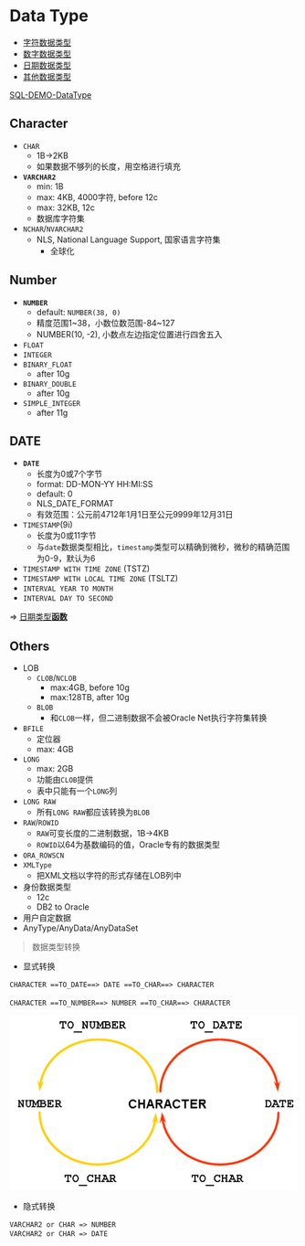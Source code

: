 # Data Type

- [字符数据类型](#character)
- [数字数据类型](#number)
- [日期数据类型](#date)
- [其他数据类型](#others)

[SQL-DEMO-DataType](../../scripts/dev/ddl/datatype.sql)

## Character

- `CHAR`
  - 1B->2KB
  - 如果数据不够列的长度，用空格进行填充
- **`VARCHAR2`**
  - min: 1B
  - max: 4KB, 4000字符, before 12c
  - max: 32KB, 12c
  - 数据库字符集
- `NCHAR`/`NVARCHAR2`
  - NLS, National Language Support, 国家语言字符集
    - 全球化


## Number

- **`NUMBER`**
  - default: `NUMBER(38, 0)`
  - 精度范围1~38，小数位数范围-84~127
  - NUMBER(10, -2), 小数点左边指定位置进行四舍五入
- `FLOAT`
- `INTEGER`
- `BINARY_FLOAT`
  - after 10g
- `BINARY_DOUBLE`
  - after 10g
- `SIMPLE_INTEGER`
  - after 11g


## DATE

- **`DATE`**
  - 长度为0或7个字节
  - format: DD-MON-YY HH:MI:SS
  - default: 0
  - NLS_DATE_FORMAT
  - 有效范围：公元前4712年1月1日至公元9999年12月31日
- `TIMESTAMP`(9i)
  - 长度为0或11字节
  - 与`date`数据类型相比，`timestamp`类型可以精确到微秒，微秒的精确范围为0-9，默认为6
- `TIMESTAMP WITH TIME ZONE` (TSTZ)
- `TIMESTAMP WITH LOCAL TIME ZONE` (TSLTZ)
- `INTERVAL YEAR TO MONTH`
- `INTERVAL DAY TO SECOND`

=> [日期类型**函数**](../function/Function.md)


## Others

- LOB
  - `CLOB`/`NCLOB`
    - max:4GB, before 10g
    - max:128TB, after 10g
  - `BLOB`
    - 和`CLOB`一样，但二进制数据不会被Oracle Net执行字符集转换
- `BFILE`
  - 定位器
  - max: 4GB
- `LONG`
  - max: 2GB
  - 功能由`CLOB`提供
  - 表中只能有一个`LONG`列
- `LONG RAW`
  - 所有`LONG RAW`都应该转换为`BLOB`
- `RAW`/`ROWID`
  - `RAW`可变长度的二进制数据，1B->4KB
  - `ROWID`以64为基数编码的值，Oracle专有的数据类型
- `ORA_ROWSCN`
- `XMLType`
  - 把XML文档以字符的形式存储在LOB列中
- 身份数据类型
  - 12c
  - DB2 to Oracle
- 用户自定数据
- AnyType/AnyData/AnyDataSet

> 数据类型转换

- 显式转换
```oracle
CHARACTER ==TO_DATE==> DATE ==TO_CHAR==> CHARACTER

CHARACTER ==TO_NUMBER==> NUMBER ==TO_CHAR==> CHARACTER
```

![显示转换](img/dataType_trans.png)

- 隐式转换
```oracle
VARCHAR2 or CHAR => NUMBER
VARCHAR2 or CHAR => DATE
```


